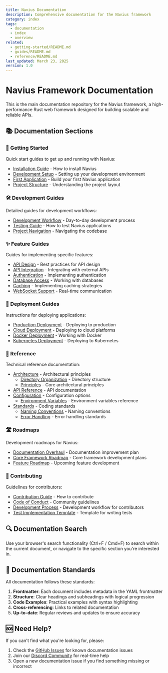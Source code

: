 ```yaml
---
title: Navius Documentation
description: Comprehensive documentation for the Navius framework
category: index
tags:
  - documentation
  - index
  - overview
related:
  - getting-started/README.md
  - guides/README.md
  - reference/README.md
last_updated: March 23, 2025
version: 1.0
---
```


# Navius Framework Documentation

This is the main documentation repository for the Navius framework, a high-performance Rust web framework designed for building scalable and reliable APIs.

## 📚 Documentation Sections

### 🚀 Getting Started
Quick start guides to get up and running with Navius:

- [Installation Guide](getting-started/installation.md) - How to install Navius
- [Development Setup](getting-started/development-setup.md) - Setting up your development environment
- [First Application](getting-started/first-application.md) - Build your first Navius application
- [Project Structure](getting-started/project-structure.md) - Understanding the project layout

### 🛠️ Development Guides
Detailed guides for development workflows:

- [Development Workflow](guides/development/development-workflow.md) - Day-to-day development process
- [Testing Guide](guides/development/testing.md) - How to test Navius applications
- [Project Navigation](guides/development/project-navigation.md) - Navigating the codebase

### ✨ Feature Guides
Guides for implementing specific features:

- [API Design](guides/features/api-design.md) - Best practices for API design
- [API Integration](guides/features/api-integration.md) - Integrating with external APIs
- [Authentication](guides/features/authentication.md) - Implementing authentication
- [Database Access](guides/features/database-access.md) - Working with databases
- [Caching](guides/features/caching.md) - Implementing caching strategies
- [WebSocket Support](guides/features/websocket-support.md) - Real-time communication

### 🚢 Deployment Guides
Instructions for deploying applications:

- [Production Deployment](guides/deployment/production-deployment.md) - Deploying to production
- [Cloud Deployment](guides/deployment/cloud-deployment.md) - Deploying to cloud platforms
- [Docker Deployment](guides/deployment/docker-deployment.md) - Working with Docker
- [Kubernetes Deployment](guides/deployment/kubernetes-deployment.md) - Deploying to Kubernetes

### 📖 Reference
Technical reference documentation:

- [Architecture](reference/architecture/principles.md) - Architectural principles
  - [Directory Organization](reference/architecture/directory-organization.md) - Directory structure
  - [Principles](reference/architecture/principles.md) - Core architectural principles
- [API Reference](reference/api/README.md) - API documentation
- [Configuration](reference/configuration/environment-variables.md) - Configuration options
  - [Environment Variables](reference/configuration/environment-variables.md) - Environment variables reference
- [Standards](reference/standards/naming-conventions.md) - Coding standards
  - [Naming Conventions](reference/standards/naming-conventions.md) - Naming conventions
  - [Error Handling](reference/standards/error-handling.md) - Error handling standards

### 🛣️ Roadmaps
Development roadmaps for Navius:

- [Documentation Overhaul](roadmaps/12_document_overhaul.md) - Documentation improvement plan
- [Core Framework Roadmap](roadmaps/10_core_framework.md) - Core framework development plans
- [Feature Roadmap](roadmaps/11_feature_development.md) - Upcoming feature development

### 🤝 Contributing
Guidelines for contributors:

- [Contribution Guide](contributing/contribution-guide.md) - How to contribute
- [Code of Conduct](contributing/code-of-conduct.md) - Community guidelines
- [Development Process](contributing/development-process.md) - Development workflow for contributors
- [Test Implementation Template](contributing/test-implementation-template.md) - Template for writing tests

## 🔍 Documentation Search

Use your browser's search functionality (Ctrl+F / Cmd+F) to search within the current document, or navigate to the specific section you're interested in.

## 📝 Documentation Standards

All documentation follows these standards:

1. **Frontmatter**: Each document includes metadata in the YAML frontmatter
2. **Structure**: Clear headings and subheadings with logical progression
3. **Code Examples**: Practical examples with syntax highlighting
4. **Cross-referencing**: Links to related documentation
5. **Up-to-date**: Regular reviews and updates to ensure accuracy

## 🆘 Need Help?

If you can't find what you're looking for, please:

1. Check the [GitHub Issues](https://github.com/navius/navius/issues) for known documentation issues
2. Join our [Discord Community](https://discord.gg/navius) for real-time help
3. Open a new documentation issue if you find something missing or incorrect 